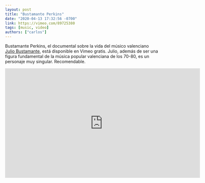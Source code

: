 ```yaml
---
layout: post
title: "Bustamante Perkins"
date: "2020-04-13 17:32:56 -0700"
link: https://vimeo.com/89725380
tags: [music, video]
authors: ["carlos"]
---
```


Bustamante Perkins, el documental sobre la vida del músico valenciano [Julio Bustamante](https://www.facebook.com/pages/category/Musician-Band/Julio-Bustamante-330332712144/), está disponible en Vimeo gratis. Julio, además de ser una figura fundamental de la música popular valenciana de los 70-80, es un personaje muy singular. Recomendable.

<div class="embed">
  <iframe src="https://player.vimeo.com/video/89725380" width="640" height="360" frameborder="0" allow="autoplay; fullscreen" allowfullscreen></iframe>
</div>
